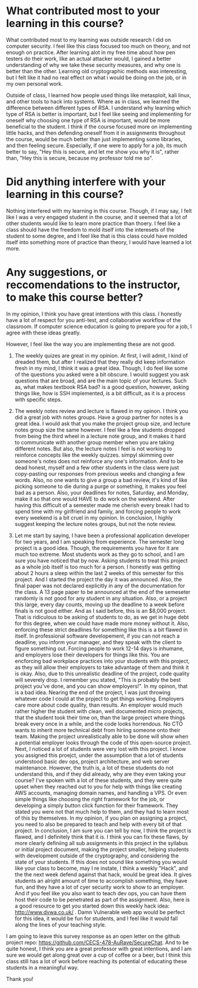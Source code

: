 # What contributed most to your learning in this course?

What contributed most to my learning was outside research I did on computer security. I feel like this class focused too much on theory, and not enough on practice. After learning alot in my free time about how pen testers do their work, like an actual attacker would, I gained a better understanding of why we take these security measures, and why one is better than the other. Learning old cryptographic methods was interesting, but I felt like it had no real effect on what i would be doing on the job, or in my own personal work.

Outside of class, I learned how people used things like metasploit, kali linux, and other tools to hack into systems. Where as in class, we learned the difference between different types of RSA. I understand why learning which type of RSA is better is important, but I feel like seeing and implementing for oneself why choosing one type of RSA is important, would be more beneficial to the student. I think if the course focused more on implementing little hacks, and then defending oneself from it in assignments throughout the course, would be much better than just implementing some libraries, and then feeling secure. Especially, if one were to apply for a job, its much better to say, "Hey this is secure, and let me show you why it is", rather than, "Hey this is secure, because my professor told me so".

# Did anything interfere with your learning in this course?

Nothing interfered with my learning in this course. Though, if I may say, I felt like I was a very engaged student in the course, and it seemed that a lot of other students would like to learn more practice than thoery. I feel like a class should have the freedom to mold itself into the interesets of the student to some degree, and I feel like that is this class could have molded itself into something more of practice than theory, I would have learned a lot more.

# Any suggestions, or reccomendations to the instructor, to make this course better?

In my opinion, I think you have great intentions with this class. I honestly have a lot of respect for you anti-test, and collaborative workflow of the classroom. If computer science education is going to prepare you for a job, I agree with these ideas greatly.


However, I feel like the way you are implementing these are not good.


1. The weekly quizes are great in my opinion. At first, I will admit, I kind of dreaded them, but after I realized that they really did keep information fresh in my mind, I think it was a great idea. Though, I do feel like some of the questions you asked were a bit obscure. I would suggest you ask questions that are broad, and are the main topic of your lectures. Such as, what makes textbook RSA bad? is a good question, however, asking things like, how is SSH implemented, is a bit difficult, as it is a process with specific steps.


2. The weekly notes review and lecture is flawed in my opinon. I think you did a great job with notes groups. Have a group partner for notes is a great idea. I would ask that you make the project group size, and lecture notes group size the same however. I feel like a few students dropped from being the third wheel in a lecture note group, and it makes it hard to communicate with another group member when you are taking different notes. But also, the lecture notes I feel is not working to reinforce concepts like the weekly quizzes. simpyl skimming over someone's notes does not reinforce any one's information. And to be dead honest, myself and a few other students in the class were just copy-pasting our responses from previous weeks and changing a few words. Also, no one wants to give a group a bad review, it's kind of like picking someone to die during a purge or something, it makes you feel bad as a person. Also, your deadlines for notes, Saturday, and Monday, make it so that one would HAVE to do work on the weekend. After having this difficult of a semester made me cherish every break I had to spend time with my girlfriend and family, and forcing people to work every weekend is a bit cruel in my opinion. In conclusion, I highly suggest keeping the lecture notes groups, but not the note review.


3. Let me start by saying, I have been a professional application developer for two years, and I am speaking from experience. The semester long project is a good idea. Though, the requirements you have for it are much too extreme. Most students work as they go to school, and I am sure you have noticed that by now. Asking students to treat this project as a whole job itself is too much for a person. I honestly was getting about 2 hours a sleep within the last 2 weeks of this semester for this project. And I started the project the day it was announced. Also, the final paper was not declared explicitly in any of the documentation for the class. A 13 page paper to be announced at the end of the semeseter randomly is not good for any student in any situation. Also, or a project this large, every day counts, moving up the deadline to a week before finals is not good either. And as I said before, this is an $8,000 project. That is ridiculous to be asking of students to do, as we get in huge debt for this degree, when we could have made more money without it. Also, enforcing these strict deadlines for something like this is a bit flawed in itself. In professional software developement, if you can not reach a deadline, you inform your manager, and they speak with the client to figure something out. Forcing people to work 12-14 days is inhumane, and employers lose their developers for things like this. You are encforcing bad workplace practices into your students with this project, as they will allow their employers to take advantage of them and think it is okay. Also, due to this unrealistic deadline of the project, code quality will severely drop. I remember you stated, "This is probably the best project you've done, and you can show employers!". In my opinon, that is a bad idea. Nearing the end of the project, I was just throwing whatever code I could at the prpject to get things working. Employers care more about code quality, than results. An employer would much rather higher the student with clean, well documented micro projects, that the student took their time on, than the large project where things break every once in a while, and the code looks horrendous. No CTO wants to inherit more technical debt from hiriing someone onto their team. Making the project unrealistically able to be done will show when a potential employer looks through the code of this open-source project. Next, I noticed a lot of students were very lost with this project. I know you assigned this proejct, under the assumption that a lot of students understood basic dev ops, project architecture, and web server maintenance. However, the truth is, a lot of these students do not understand this, and if they did already, why are they even taking your course? I've spoken with a lot of these students, and they were quite upset when they reached out to you for help with things like creating AWS accounts, managing domain names, and handling a VPS. Or even simple things like choosing the right framework for the job, or developing a simply button click function for their framework. They stated you were not that much help to them, and they had to learn most of this by themselves. In my opinion, if you plan on assigning a project, you need to also be prepared to teach and help with every bit of that project. In conclusion, I am sure you can tell by now, I think the project is flawed, and I definitely think that it is. I think you can fix these flaws, by more clearly definiing all sub assignments in this project in the syllabus or initial project document, making the project smaller, helping students with development outside of the cryptography, and considering the state of your students. If this does not sound like something you would like your class to become, may I re instate, I think a weekly "Hack", and the the next week defend against that hack, would be great idea. It gives students an alright amount of time to accomplish something, they have fun, and they have a lot of cyer security work to show to an employer. And if you feel like you also want to teach dev ops, you can have them host their code to be penetrated as part of the assignment. Also, here is a good resource to get you started down this weekly hack idea: http://www.dvwa.co.uk/ . Damn Vulnerable web app would be perfect for this idea, it would be fun for students, and I feel like it would fall along the lines of your teaching style.


I am going to leave this survey response as an open letter on the github project repo: https://github.com/CECS-478-AuRave/SecureChat. And to be quite honest, I think you are a great professor with great intentions, and I am sure we would get along great over a cup of coffee or a beer, but I think this class still has a lot of work before reaching its potential of educating these students in a meaningful way.


Thank you!


